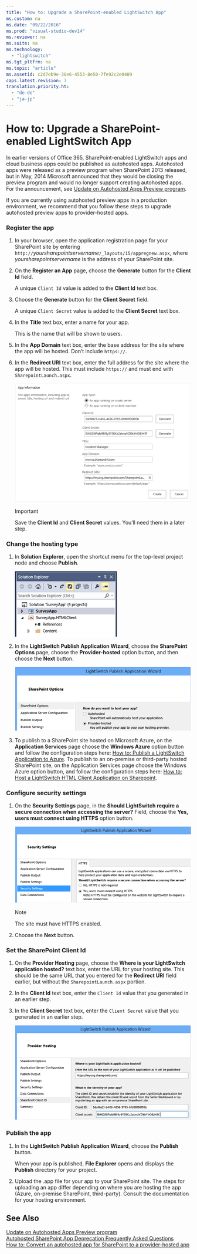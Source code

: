 ```yaml
---
title: "How to: Upgrade a SharePoint-enabled LightSwitch App"
ms.custom: na
ms.date: "09/22/2016"
ms.prod: "visual-studio-dev14"
ms.reviewer: na
ms.suite: na
ms.technology: 
  - "lightswitch"
ms.tgt_pltfrm: na
ms.topic: "article"
ms.assetid: c2d7eb9e-38e6-4553-8e50-7fe92c2e0409
caps.latest.revision: 7
translation.priority.ht: 
  - "de-de"
  - "ja-jp"
---
```

# How to: Upgrade a SharePoint-enabled LightSwitch App
In earlier versions of Office 365, SharePoint-enabled LightSwitch apps and cloud business apps could be published as autohosted apps. Autohosted apps were released as a preview program when SharePoint 2013 released, but in May, 2014 Microsoft announced that they would be closing the preview program and would no longer support creating autohosted apps. For the announcement, see [Update on Autohosted Apps Preview program](http://blogs.office.com/2014/05/16/update-on-autohosted-apps-preview-program/).  
  
 If you are currently using autohosted preview apps in a production environment, we recommend that you follow these steps to upgrade autohosted preview apps to provider-hosted apps.  
  
### Register the app  
  
1.  In your browser, open the application registration page for your SharePoint site by entering `http://`*yoursharepointservername*`/_layouts/15/appregnew.aspx`, where *yoursharepointservername* is the address of your SharePoint site.  
  
2.  On the **Register an App** page, choose the **Generate** button for the **Client Id** field.  
  
     A unique `Client Id` value is added to the **Client Id** text box.  
  
3.  Choose the **Generate** button for the **Client Secret** field.  
  
     A unique `Client Secret` value is added to the **Client Secret** text box.  
  
4.  In the **Title** text box, enter a name for your app.  
  
     This is the name that will be shown to users.  
  
5.  In the **App Domain** text box, enter the base address for the site where the app will be hosted. Don’t include `https://`.  
  
6.  In the **Redirect URI** text box, enter the full address for the site where the app will be hosted. This must include `https://` and must end with `SharepointLaunch.aspx`.  
  
     ![The registration page](../vs140/media/ls_autohost1.PNG "LS_autohost1")  
  
    > [!IMPORTANT]
    >  Save the **Client Id** and **Client Secret** values. You’ll need them in a later step.  
  
### Change the hosting type  
  
1.  In **Solution Explorer**, open the shortcut menu for the top-level project node and choose **Publish**.  
  
     ![The top&#45;level application node](../vs140/media/ls_topnode.PNG "LS_topnode")  
  
2.  In the **LightSwitch Publish Application Wizard**, choose the **SharePoint Options** page, choose the **Provider-hosted** option button, and then choose the **Next** button.  
  
     ![The SharePoint Options page](../vs140/media/ls_autohost2.PNG "LS_autohost2")  
  
3.  To publish to a SharePoint site hosted on Microsoft Azure, on the **Application Services** page choose the **Windows Azure** option button and follow the configuration steps here: [How to: Publish a LightSwitch Application to Azure](http://msdn.microsoft.com/library/jj131261.aspx). To publish to an on-premise or third-party hosted SharePoint site, on the Application Services page choose the Windows Azure option button, and follow the configuration steps here: [How to: Host a LightSwitch HTML Client Application on Sharepoint](../vs140/how-to--host-a-lightswitch-html-client-application-on-sharepoint.md).  
  
### Configure security settings  
  
1.  On the **Security Settings** page, in the **Should LightSwitch require a secure connection when accessing the server?** Field, choose the **Yes, users must connect using HTTPS** option button.  
  
     ![The Security Settings page](../vs140/media/ls_autohost3.PNG "LS_autohost3")  
  
    > [!NOTE]
    >  The site must have HTTPS enabled.  
  
2.  Choose the **Next** button.  
  
### Set the SharePoint Client Id  
  
1.  On the **Provider Hosting** page, choose the **Where is your LightSwitch application hosted?** text box, enter the URL for your hosting site. This should be the same URL that you entered for the **Redirect URI** field earlier, but without the `SharepointLaunch.aspx` portion.  
  
2.  In the **Client Id** text box, enter the `Client Id` value that you generated in an earlier step.  
  
3.  In the **Client Secret** text box, enter the `Client Secret` value that you generated in an earlier step.  
  
     ![The Provider Hosting page](../vs140/media/ls_autohost4.PNG "LS_autohost4")  
  
### Publish the app  
  
1.  In the **LightSwitch Publish Application Wizard**, choose the **Publish** button.  
  
     When your app is published, **File Explorer** opens and displays the **Publish** directory for your project.  
  
2.  Upload the .app file for your app to your SharePoint site. The steps for uploading an app differ depending on where you are hosting the app (Azure, on-premise SharePoint, third-party). Consult the documentation for your hosting environment.  
  
## See Also  
 [Update on Autohosted Apps Preview program](http://blogs.office.com/2014/05/16/update-on-autohosted-apps-preview-program/)   
 [Autohosted SharePoint App Deprecation Frequently Asked Questions](http://social.technet.microsoft.com/wiki/contents/articles/24958.autohosted-sharepoint-app-deprecation-frequently-asked-questions.aspx)   
 [How to: Convert an autohosted app for SharePoint to a provider-hosted app](http://msdn.microsoft.com/library/office/dn722449\(v=office.15\).aspx)